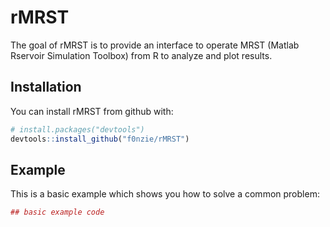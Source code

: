 
<!-- README.md is generated from README.Rmd. Please edit that file -->
rMRST
=====

The goal of rMRST is to provide an interface to operate MRST (Matlab Rservoir Simulation Toolbox) from R to analyze and plot results.

Installation
------------

You can install rMRST from github with:

``` r
# install.packages("devtools")
devtools::install_github("f0nzie/rMRST")
```

Example
-------

This is a basic example which shows you how to solve a common problem:

``` r
## basic example code
```
